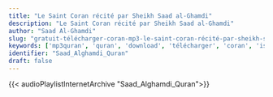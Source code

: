 ```yaml
---
title: "Le Saint Coran récité par Sheikh Saad al-Ghamdi"
description: "Le Saint Coran récité par Sheikh Saad al-Ghamdi"
author: "Saad Al-Ghamdi"
slug: "gratuit-télécharger-coran-mp3-le-saint-coran-récité-par-sheikh-saad-al-ghamdi"
keywords: ['mp3quran', 'quran', 'download', 'télécharger', 'coran', 'islam', 'Saad', 'Alghamdi', 'alramdi', 'sa3d', 'recitation', 'سعد', 'الغامدي', 'قرآن', 'مصحف', 'مرتل', 'مجود', 'القرآن', 'الكريم', 'المصحف', 'المرتل', 'المجود', 'إسلام', 'تحميل']
identifier: "Saad_Alghamdi_Quran"
draft: false
---
```


{{< audioPlaylistInternetArchive "Saad_Alghamdi_Quran">}}
